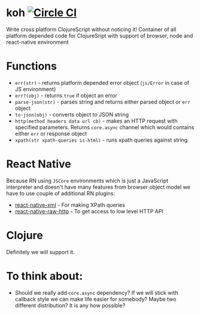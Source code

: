 # koh [![Circle CI](https://circleci.com/gh/artemyarulin/koh.svg?style=svg)](https://circleci.com/gh/artemyarulin/koh)

Write cross platform ClojureScript without noticing it! Container of all platform depended code for ClojureSript with support of browser, node and react-native environment

# Functions

- `err(str)` - returns platform depended error object (`js/Error` in case of JS environment)
- `err?(obj)` - returns `true` if object an error
- `parse-json(str)` - parses string and returns either parsed object or `err` object
- `to-json(obj)` - converts object to JSON string
- `http(method headers data url cb)` - makes an HTTP request with specified parameters. Returns `core.async` channel which would contains either `err` or response object
- `xpath(str xpath-queries is-html)` - runs xpath queries against string

# React Native

Because RN using `JSCore` environments which is just a JavaScript interpreter and doesn't have many features from browser object model we have to use couple of additional RN plugins:

- [react-native-xml](https://github.com/artemyarulin/react-native-xml) - For making XPath queries
- [react-native-raw-http](https://github.com/artemyarulin/react-native-raw-http) - To get access to low level HTTP API

# Clojure

Definitely we will support it.

# To think about:

- Should we really add `core.async` dependency? If we will stick with callback style we can make life easier for somebody? Maybe two different distribution? It is any how possible?
